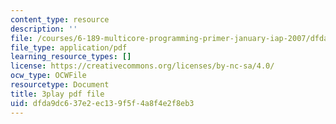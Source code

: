 ```yaml
---
content_type: resource
description: ''
file: /courses/6-189-multicore-programming-primer-january-iap-2007/dfda9dc637e2ec139f5f4a8f4e2f8eb3_xDnq_b2784c.pdf
file_type: application/pdf
learning_resource_types: []
license: https://creativecommons.org/licenses/by-nc-sa/4.0/
ocw_type: OCWFile
resourcetype: Document
title: 3play pdf file
uid: dfda9dc6-37e2-ec13-9f5f-4a8f4e2f8eb3
---
```

